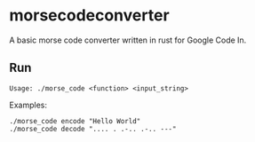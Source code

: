 # morsecodeconverter
A basic morse code converter written in rust for Google Code In.

## Run
`Usage: ./morse_code <function> <input_string>`

Examples:
```
./morse_code encode "Hello World"
./morse_code decode ".... . .-.. .-.. ---"
```
